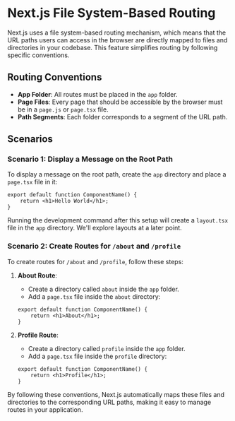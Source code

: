 # Next.js File System-Based Routing

Next.js uses a file system-based routing mechanism, which means that the URL paths users can access in the browser are directly mapped to files and directories in your codebase.
This feature simplifies routing by following specific conventions.

## Routing Conventions

-   **App Folder**: All routes must be placed in the `app` folder.
-   **Page Files**: Every page that should be accessible by the browser must be in a `page.js` or `page.tsx` file.
-   **Path Segments**: Each folder corresponds to a segment of the URL path.

## Scenarios

### Scenario 1: Display a Message on the Root Path

To display a message on the root path, create the `app` directory and place a `page.tsx` file in it:

```tsx
export default function ComponentName() {
    return <h1>Hello World</h1>;
}
```

Running the development command after this setup will create a `layout.tsx` file in the `app` directory.
We'll explore layouts at a later point.

### Scenario 2: Create Routes for `/about` and `/profile`

To create routes for `/about` and `/profile`, follow these steps:

1. **About Route**:

    - Create a directory called `about` inside the `app` folder.
    - Add a `page.tsx` file inside the `about` directory:

    ```tsx
    export default function ComponentName() {
        return <h1>About</h1>;
    }
    ```

2. **Profile Route**:

    - Create a directory called `profile` inside the `app` folder.
    - Add a `page.tsx` file inside the `profile` directory:

    ```tsx
    export default function ComponentName() {
        return <h1>Profile</h1>;
    }
    ```

By following these conventions, Next.js automatically maps these files and directories to the corresponding URL paths, making it easy to manage routes in your application.
